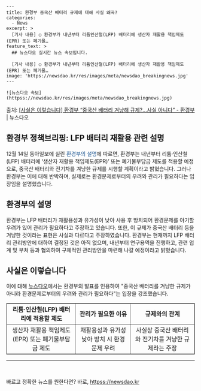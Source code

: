     ---
    title: 환경부 중국산 배터리 규제에 대해 사실 왜곡?
    categories:
      - News
    excerpt: >
      [기사 내용] ○ 환경부가 내년부터 리튬인산철(LFP) 배터리에 생산자 재활용 책임제도(EPR) 또는 폐기물…
    feature_text: >
      ## 뉴스다오 실시간 뉴스 속보입니다.
    
      [기사 내용] ○ 환경부가 내년부터 리튬인산철(LFP) 배터리에 생산자 재활용 책임제도(EPR) 또는 폐기물…
    image: 'https://newsdao.kr/res/images/meta/newsdao_breakingnews.jpg'
    ---
    
    ![뉴스다오 속보](httpss://newsdao.kr/res/images/meta/newsdao_breakingnews.jpg)

<p>출처: <a href="httpss://newsdao.kr/2817" rel="dofollow">[사실은 이렇습니다] 환경부 “중국산 배터리 겨냥해 규제?…사실 아니다” - 환경부</a> | 뉴스다오</p>

<h2>환경부 정책브리핑: LFP 배터리 재활용 관련 설명</h2>

<p data-ke-size="size16">12월 14일 동아일보에 실린 <span style="color: #1a5490;">환경부의 설명</span>에 따르면, 환경부는 내년부터 리튬·인산철(LFP) 배터리에 ‘생산자 재활용 책임제도(EPR)’ 또는 폐기물부담금 제도를 적용할 예정으로, 중국산 배터리와 전기차를 겨냥한 규제를 시행할 계획이라고 밝혔습니다. 그러나 환경부는 이에 대해 반박하며, 실제로는 환경문제로부터의 우려와 관리가 필요하다는 입장임을 설명했습니다.</p>

<h2 data-ke-size="size26">환경부의 설명</h2>

<p data-ke-size="size16">환경부는 LFP 배터리가 재활용성과 유가성이 낮아 사용 후 방치되어 환경문제를 야기할 우려가 있어 관리가 필요하다고 주장하고 있습니다. 또한, 이 규제가 중국산 배터리 등을 겨냥한 것이라는 표현은 사실과 다르다고 주장하였습니다. 환경부는 현재까지 LFP 배터리 관리방안에 대하여 결정된 것은 아직 없으며, 내년부터 연구용역을 진행하고, 관련 업계 및 부처 등과 협의하여 구체적인 관리방안을 마련해 나갈 예정이라고 밝혔습니다.</p>

<h2 data-ke-size="size26">사실은 이렇습니다</h2>

<p data-ke-size="size16">이에 대해 <a href="httpss://newsdao.kr/2817">뉴스다오</a>에서는 환경부의 발표를 인용하여 "중국산 배터리를 겨냥한 규제가 아니라 환경문제로부터의 우려와 관리가 필요하다"는 입장을 강조했습니다.</p>

<table style="width: 100%;" border="1">
<tbody>
<tr>
<td style="text-align: center; height: 17px;"><b>리튬·인산철(LFP) 배터리에 적용할 제도</b></td>
<td style="text-align: center; height: 17px;"><b>관리가 필요한 이유</b></td>
<td style="text-align: center; height: 17px;"><b>규제와의 관계</b></td>
</tr>
<tr>
<td style="text-align: center; height: 17px;">생산자 재활용 책임제도(EPR) 또는 폐기물부담금 제도</td>
<td style="text-align: center; height: 17px;">재활용성과 유가성 낮아 방치 시 환경문제 우려</td>
<td style="text-align: center; height: 17px;">사실상 중국산 배터리와 전기차를 겨냥한 규제라는 주장</td>
</tr>
</tbody>
</table>

<hr>

<p data-ke-size="size16">&nbsp;</p> 

빠르고 정확한 뉴스를 원한다면? 바로, <a href="httpss://newsdao.kr" rel="dofollow">httpss://newsdao.kr</a>


    